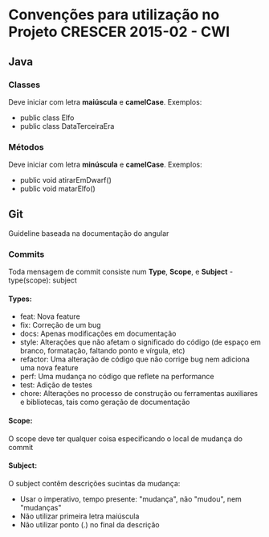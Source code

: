 # Convenções para utilização no Projeto CRESCER 2015-02 - CWI

## Java

### Classes
Deve iniciar com letra **maiúscula** e **camelCase**. Exemplos:
* public class Elfo
* public class DataTerceiraEra

### Métodos
Deve iniciar com letra **minúscula** e **camelCase**. Exemplos:
* public void atirarEmDwarf()
* public void matarElfo()

## Git
Guideline baseada na documentação do angular

### Commits
Toda mensagem de commit consiste num **Type**, **Scope**, e **Subject** - type(scope): subject

#### Types:

* feat: Nova feature
* fix: Correção de um bug
* docs: Apenas modificações em documentação
* style: Alterações que não afetam o significado do código (de espaço em branco, formatação, faltando ponto e vírgula, etc)
* refactor: Uma alteração de código que não corrige bug nem adiciona uma nova feature
* perf: Uma mudança no código que reflete na performance
* test: Adição de testes
* chore: Alterações no processo de construção ou ferramentas auxiliares e bibliotecas, tais como geração de documentação

#### Scope:
O scope deve ter qualquer coisa especificando o local de mudança do commit

#### Subject:
O subject contêm descrições sucintas da mudança:
* Usar o imperativo, tempo presente: "mudança", não "mudou", nem "mudanças"
* Não utilizar primeira letra maiúscula
* Não utilizar ponto (.) no final da descrição 
